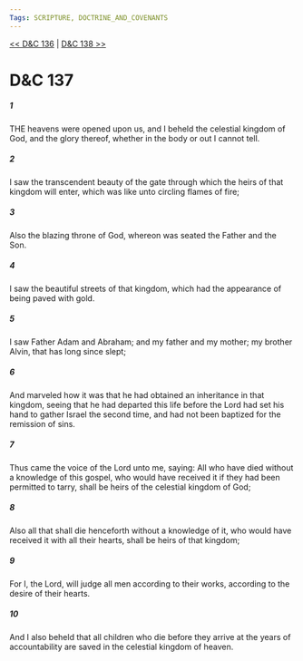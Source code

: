 ```yaml
---
Tags: SCRIPTURE, DOCTRINE_AND_COVENANTS
---
```


[<< D&C 136](DOCTRINE_AND_COVENANTS/D&C_136.md) | [D&C 138 >>](DOCTRINE_AND_COVENANTS/D&C_138.md)

# D&C 137

##### 1
 THE heavens were opened upon us, and I beheld the celestial kingdom of God, and the glory thereof, whether in the body or out I cannot tell.
##### 2
 I saw the transcendent beauty of the gate through which the heirs of that kingdom will enter, which was like unto circling flames of fire;
##### 3
 Also the blazing throne of God, whereon was seated the Father and the Son.
##### 4
 I saw the beautiful streets of that kingdom, which had the appearance of being paved with gold.
##### 5
 I saw Father Adam and Abraham; and my father and my mother; my brother Alvin, that has long since slept;
##### 6
 And marveled how it was that he had obtained an inheritance in that kingdom, seeing that he had departed this life before the Lord had set his hand to gather Israel the second time, and had not been baptized for the remission of sins.
##### 7
 Thus came the voice of the Lord unto me, saying: All who have died without a knowledge of this gospel, who would have received it if they had been permitted to tarry, shall be heirs of the celestial kingdom of God;
##### 8
 Also all that shall die henceforth without a knowledge of it, who would have received it with all their hearts, shall be heirs of that kingdom;
##### 9
 For I, the Lord, will judge all men according to their works, according to the desire of their hearts.
##### 10
 And I also beheld that all children who die before they arrive at the years of accountability are saved in the celestial kingdom of heaven.
